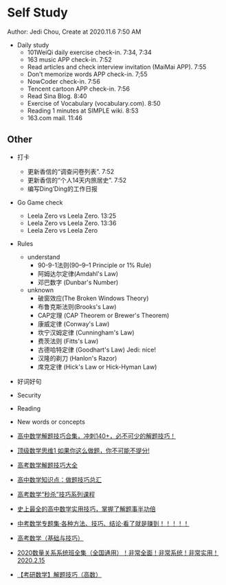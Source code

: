 # Self Study

Author: Jedi Chou, Create at 2020.11.6 7:50 AM

* Daily study
  * 101WeiQi daily exercise check-in. 7:34, 7:34
  * 163 music APP check-in. 7:52
  * Read articles and check interview invitation (MaiMai APP). 7:55
  * Don't memorize words APP check-in. 7;55
  * NowCoder check-in. 7:56
  * Tencent cartoon APP check-in. 7:56
  * Read Sina Blog. 8:40
  * Exercise of Vocabulary (vocabulary.com). 8:50
  * Reading 1 minutes at SIMPLE wiki. 8:53
  * 163.com mail. 11:46

## Other

* 打卡
  * 更新香信的“调查问卷列表”. 7:52
  * 更新香信的“个人14天内旅居史”. 7:52
  * 编写Ding’Ding的工作日报

* Go Game check
  * Leela Zero vs Leela Zero. 13:25
  * Leela Zero vs Leela Zero. 13:36
  * Leela Zero vs Leela Zero

* Rules
  * understand
    * 90-9-1法则(90–9–1 Principle or 1% Rule)
    * 阿姆达尔定律(Amdahl's Law)
    * 邓巴数字 (Dunbar's Number)
  * unknown
    * 破窗效应(The Broken Windows Theory)
    * 布鲁克斯法则(Brooks's Law)
    * CAP定理 (CAP Theorem or Brewer's Theorem)
    * 康威定律 (Conway's Law)
    * 坎宁汉姆定律 (Cunningham's Law)
    * 费茨法则 (Fitts's Law)
    * 古德哈特定律 (Goodhart's Law) Jedi: nice!
    * 汉隆的剃刀 (Hanlon's Razor)
    * 席克定律 (Hick's Law or Hick-Hyman Law)

* 好词好句
* Security
* Reading
* New words or concepts

* [高中数学解题技巧合集，冲刺140+，必不可少的解题技巧！](https://www.bilibili.com/video/BV1E7411S7Zj?from=search&seid=10119785838133684638)
* [顶级数学思维1 如果你这么做题，你不可能不提分!](https://www.bilibili.com/video/BV1p7411f7yA?from=search&seid=10119785838133684638)
* [高考数学解题技巧大全](https://www.bilibili.com/video/BV1nW411w7yE?from=search&seid=10119785838133684638)
* [高中数学知识点：做题技巧总汇](https://www.bilibili.com/video/BV11b411M7cW?from=search&seid=10119785838133684638)
* [高考数学“秒杀”技巧系列课程](https://www.bilibili.com/video/BV1dt411s7u7?from=search&seid=10119785838133684638)
* [史上最全的高中数学实用技巧，掌握了解题事半功倍](https://www.bilibili.com/video/BV1yJ41147Bw?from=search&seid=10119785838133684638)
* [中考数学专题集·各种方法、技巧、结论·看了就是赚到！！！！！](https://www.bilibili.com/video/BV1Yf4y1U7jh?from=search&seid=10119785838133684638)
* [高考数学（基础与技巧）](https://www.bilibili.com/video/BV1Ct41177E3?from=search&seid=10119785838133684638)
* [2020数量关系系统班全集（全国通用）！非常全面！非常系统！非常实用！2020.2.15](https://www.bilibili.com/video/BV19741147rq?from=search&seid=10119785838133684638)
* [【考研数学】解题技巧（高数）](https://www.bilibili.com/video/BV1st411G7VF?from=search&seid=10119785838133684638)
